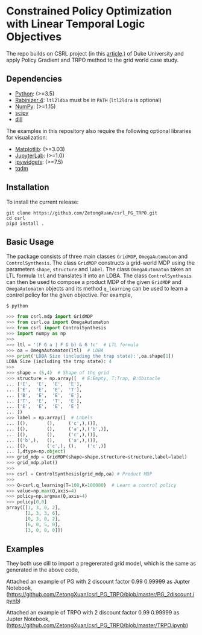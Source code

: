# Constrained Policy Optimization with Linear Temporal Logic Objectives
The repo builds on CSRL project (in this [article](https://arxiv.org/abs/1909.07299).) of Duke University and apply Policy Gradient and TRPO method to the grid world case study.
## Dependencies
 - [Python](https://www.python.org/): (>=3.5)
 - [Rabinizer 4](https://www7.in.tum.de/~kretinsk/rabinizer4.html): ```ltl2ldba``` must be in ```PATH``` (```ltl2ldra``` is optional)
 - [NumPy](https://numpy.org/): (>=1.15)
 - [scipy](https://scipy.org/)
 - [dill](https://pypi.org/project/dill/)

The examples in this repository also require the following optional libraries for visualization:
 - [Matplotlib](https://matplotlib.org/): (>=3.03)
 - [JupyterLab](https://jupyter.org/): (>=1.0)
 - [ipywidgets](https://ipywidgets.readthedocs.io/en/latest/): (>=7.5)
 - [tqdm](https://github.com/tqdm/tqdm)

## Installation
To install the current release:
```
git clone https://github.com/ZetongXuan/csrl_PG_TRPO.git
cd csrl
pip3 install .
```
## Basic Usage
The package consists of three main classes ```GridMDP```, ```OmegaAutomaton``` and ```ControlSynthesis```. The class ```GridMDP``` constructs a grid-world MDP using the parameters ```shape```, ```structure``` and ```label```. The class ```OmegaAutomaton``` takes an LTL formula ```ltl``` and translates it into an LDBA. The class ```ControlSynthesis``` can then be used to compose a product MDP of the given ```GridMDP``` and ```OmegaAutomaton``` objects and its method ```q_learning``` can be used to learn a control policy for the given objective. For example,
```shell
$ python
```
```python
>>> from csrl.mdp import GridMDP
>>> from csrl.oa import OmegaAutomaton
>>> from csrl import ControlSynthesis
>>> import numpy as np
>>> 
>>> ltl = '(F G a | F G b) & G !c'  # LTL formula
>>> oa = OmegaAutomaton(ltl)  # LDBA
>>> print('LDBA Size (including the trap state):',oa.shape[1])
LDBA Size (including the trap state): 4
>>> 
>>> shape = (5,4)  # Shape of the grid
>>> structure = np.array([  # E:Empty, T:Trap, B:Obstacle
... ['E',  'E',  'E',  'E'],
... ['E',  'E',  'E',  'T'],
... ['B',  'E',  'E',  'E'],
... ['T',  'E',  'T',  'E'],
... ['E',  'E',  'E',  'E']
... ])
>>> label = np.array([  # Labels
... [(),       (),     ('c',),()],
... [(),       (),     ('a',),('b',)],
... [(),       (),     ('c',),()],
... [('b',),   (),     ('a',),()],
... [(),       ('c',), (),    ('c',)]
... ],dtype=np.object)
>>> grid_mdp = GridMDP(shape=shape,structure=structure,label=label)
>>> grid_mdp.plot()
>>> 
>>> csrl = ControlSynthesis(grid_mdp,oa) # Product MDP
>>> 
>>> Q=csrl.q_learning(T=100,K=100000)  # Learn a control policy
>>> value=np.max(Q,axis=4)
>>> policy=np.argmax(Q,axis=4)
>>> policy[0,0]
array([[1, 3, 0, 2],
       [2, 3, 3, 6],
       [0, 3, 0, 2],
       [6, 0, 5, 0],
       [3, 0, 0, 0]])
``` 

## Examples
They both use dill to import a pregererated grid model, which is the same as generated in the above code, 

Attached an example of PG with 2 discount factor 0.99 0.99999 as Jupter Notebook, (https://github.com/ZetongXuan/csrl_PG_TRPO/blob/master/PG_2discount.ipynb)

Attached an example of TRPO with 2 discount factor 0.99 0.99999 as Jupter Notebook, (https://github.com/ZetongXuan/csrl_PG_TRPO/blob/master/TRPO.ipynb)


